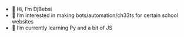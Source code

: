 - 👋 Hi, I’m DjBebsi
- 👀 I’m interested in making bots/automation/ch33ts for certain school websites 
- 🌱 I’m currently learning Py and a bit of JS
